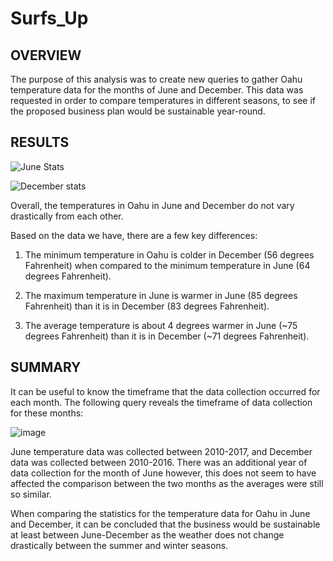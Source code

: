 # Surfs_Up

## OVERVIEW 

The purpose of this analysis was to create new queries to gather Oahu temperature data for the months of June and December. This data was requested in order to compare temperatures in different seasons, to see if the proposed business plan would be sustainable year-round. 

## RESULTS 


![June Stats](https://user-images.githubusercontent.com/90593897/142511967-d913354a-352e-4661-9ae6-6618abceddda.PNG)

![December stats](https://user-images.githubusercontent.com/90593897/142511980-9c659449-a603-453b-9785-6b513ec1aa54.PNG)


Overall, the temperatures in Oahu in June and December do not vary drastically from each other. 

Based on the data we have, there are a few key differences: 

  1. The minimum temperature in Oahu is colder in December (56 degrees Fahrenheit) when compared to the minimum temperature in June (64 degrees Fahrenheit). 
  
  2. The maximum temperature in June is warmer in June (85 degrees Fahrenheit) than it is in December (83 degrees Fahrenheit).
  
  3. The average temperature is about 4 degrees warmer in June (~75 degrees Fahrenheit) than it is in December (~71 degrees Fahrenheit).
  

## SUMMARY 

It can be useful to know the timeframe that the data collection occurred for each month. The following query reveals the timeframe of data collection for these months:

![image](https://user-images.githubusercontent.com/90593897/142515026-55c0ec75-ea81-4ee6-b1d5-949a897f02c5.png)


June temperature data was collected between 2010-2017, and December data was collected between 2010-2016. There was an additional year of data collection for the month of June however, this does not seem to have affected the comparison between the two months as the averages were still so similar. 


When comparing the statistics for the temperature data for Oahu in June and December, it can be concluded that the business would be sustainable at least between June-December as the weather does not change drastically between the summer and winter seasons. 
